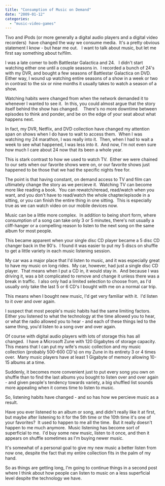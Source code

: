 ```yaml
---
title: "Consumption of Music on Demand"
date: "2009-01-12"
categories: 
  - "music-video-games"
---
```


Tivo and iPods (or more generally a digital audio players and a digital video recorders)  have changed the way we consume media.  It's a pretty obvious statement I know - but hear me out.   I want to talk about music, but let me first say something about tv/film.

I was a late comer to both Battlestar Galactica and 24.   I didn't start watching either one until a couple seasons in.  I recorded a bunch of 24's with my DVR, and bought a few seasons of Battlestar Galactica on DVD.  Either way, I wound up watching entire seasons of a show in a week or two in contrast to the six or nine months it usually takes to watch a season of a show.

Watching habits were changed from when the network demanded it to whenever I wanted to see it.  In this, you could almost argue that the story itself behind the show has changed.    There's no more downtime between episodes to think and ponder, and be on the edge of your seat about what happens next.

In fact, my DVR, Netflix, and DVD collection have changed my attention span on shows when I do have to wait to access them.  When I was watching my 24 marathon, I was really into it.  Then, when I had to wait a week to see what happened, I was less into it.  And now, I'm not even sure how much I care about 24 now that its been a whole year.

This is stark contrast to how we used to watch TV.  Either we were chained to our sets when our favorite shows were on, or our favorite shows just happened to be those that we had the specific nights free for.

The point is that having constant, on demand access to TV and film can ultimately change the story as we percieve it.  Watching TV can become more like reading a book.  You can rewatch/reread, read/watch when you want, and you don't have to read/watch the whole chapter/episode in a sitting, or you can finish the entire thing in one sitting.  This is especially true as we can watch video on our mobile devices now.

Music can be a little more complex.  In addition to being short form, where consumption of a song can take only 3 or 5 minutes, there's not usually a cliff-hanger or a compelling reason to listen to the next song on the same album for most people.

This became apparent when your single disc CD player became a 5 disc CD changer back in the 90's.  I found it was easier to put my 5 discs on shuffle to get a little variety in each music listening session.

My car was a major place that I'd listen to music, and it was especially great to have my music on long rides.  My car, however, had just a single disc CD player.  That means when I put a CD in, it would stay in.  And because I was driving it, was a bit complicated to remove and change it unless there was a break in traffic.  I also only had a limited selection to choose from, as I'd usually only take the last 5 or 6 CD's I bought with me on a normal car trip.

This means when I bought new music, I'd get very familiar with it.  I'd listen to it over and over again.

I suspect that most people's music habits had the same limiting factors.  Either you listened to what the technology at the time allowed you to hear, or what the radio allowed you to hear - and each of these things led to the same thing, you'd listen to a song over and over again.

Of course with digital audio players with lots of storage this has all changed.  I have a Microsoft Zune with 120 Gigabytes of storage capacity.  This means that I can put my wife's music collection and my music collection (probably 500-600 CD's) on my Zune in its entirety 3 or 4 times over.  Many music players have at least 1 Gigabyte of memory allowing 10-15 albums at a time.

Suddenly, it becomes more convenient just to put every song you own on shuffle than to find the last albums you bought to listen over and over again - and given people's tendency towards variety, a big shuffled list sounds more appealing when it comes time to listen to music.

So, listening habits have changed - and so has how we percieve music as a result.

Have you ever listened to an album or song, and didn't really like it at first, but maybe after listening to it for the 5th time or the 10th time it's one of your favorites?  It used to happen to me all the time.  But it really doesn't happen to me much anymore.  Music listening has become sort of superficial to me.  I'd buy some new music, listen to it once, and then it appears on shuffle sometimes as I'm buying newer music.

It's somewhat of a personal goal to give my new music a better listen from now one, despite the fact that my entire collection fits in the palm of my hand.

So as things are getting long, I'm going to continue things in a second post where I think about how people can listen to music on a less superficial level despite the technology we have.
